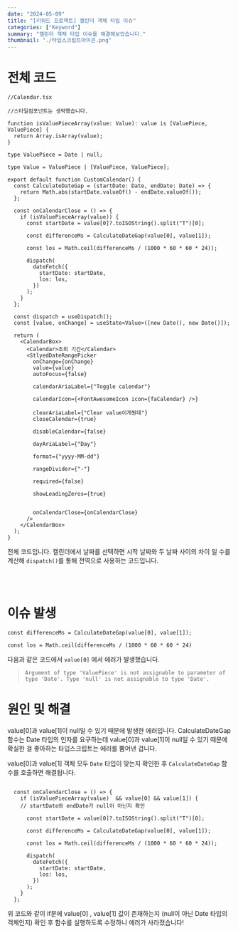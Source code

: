 ```yaml
---
date: "2024-05-09"
title: "[키워드 프로젝트] 캘린더 객체 타입 이슈"
categories: ["Keyword"]
summary: "캘린더 객체 타입 이슈를 해결해보았습니다."
thumbnail: "./타입스크립트아이콘.png"
---
```


# 전체 코드

```tsx
//Calendar.tsx

//스타일컴포넌트는 생략했습니다.

function isValuePieceArray(value: Value): value is [ValuePiece, ValuePiece] {
  return Array.isArray(value);
}

type ValuePiece = Date | null;

type Value = ValuePiece | [ValuePiece, ValuePiece];

export default function CustomCalendar() {
  const CalculateDateGap = (startDate: Date, endDate: Date) => {
    return Math.abs(startDate.valueOf() - endDate.valueOf());
  };

  const onCalendarClose = () => {
    if (isValuePieceArray(value)) {
      const startDate = value[0]?.toISOString().split("T")[0];

      const differenceMs = CalculateDateGap(value[0], value[1]);

      const los = Math.ceil(differenceMs / (1000 * 60 * 60 * 24));

      dispatch(
        dateFetch({
          startDate: startDate,
          los: los,
        })
      );
    }
  };

  const dispatch = useDispatch();
  const [value, onChange] = useState<Value>([new Date(), new Date()]);

  return (
    <CalendarBox>
      <Calendar>조회 기간</Calendar>
      <StlyedDateRangePicker
        onChange={onChange}
        value={value}
        autoFocus={false}
    
        calendarAriaLabel={"Toggle calendar"}
     
        calendarIcon={<FontAwesomeIcon icon={faCalendar} />}
   
        clearAriaLabel={"Clear value이게뭔데"}
        closeCalendar={true}
   
        disableCalendar={false}
      
        dayAriaLabel={"Day"}
   
        format={"yyyy-MM-dd"}
 
        rangeDivider={"-"}
  
        required={false}
      
        showLeadingZeros={true}
   

        onCalendarClose={onCalendarClose}
      />
    </CalendarBox>
  );
}
```

전체 코드입니다. 캘린더에서 날짜를 선택하면 시작 날짜와 두 날짜 사이의 차이 일 수를 계산해 `dispatch()`를 통해 전역으로 사용하는 코드입니다.

<br>
<br>

# 이슈 발생

```tsx
const differenceMs = CalculateDateGap(value[0], value[1]);

const los = Math.ceil(differenceMs / (1000 * 60 * 60 * 24)

```

다음과 같은 코드에서 `value[0]` 에서 에러가 발생했습니다.

> `Argument of type 'ValuePiece' is not assignable to parameter of type 'Date'.
Type 'null' is not assignable to type 'Date'.`

# 원인 및 해결

value[0]과 value[1]이 null일 수 있기 때문에 발생한 에러입니다. CalculateDateGap 함수는 Date 타입의 인자를 요구하는데 value[0]과 value[1]이 null일 수 있기 때문에 확실한 걸 좋아하는 타입스크립트는 에러를 뿜어낸 겁니다.

value[0]과 value[1] 객체 모두 `Date` 타입이 맞는지 확인한 후 `CalculateDateGap` 함수를 호출하면 해결됩니다.

```tsx

  const onCalendarClose = () => {
    if (isValuePieceArray(value)  && value[0] && value[1]) {
    // startDate와 endDate가 null이 아닌지 확인

      const startDate = value[0]?.toISOString().split("T")[0];

      const differenceMs = CalculateDateGap(value[0], value[1]);

      const los = Math.ceil(differenceMs / (1000 * 60 * 60 * 24));

      dispatch(
        dateFetch({
          startDate: startDate,
          los: los,
        })
      );
    }
  };
```
위 코드와 같이 if문에  value[0] , value[1] 값이 존재하는지 (null이 아닌 Date 타입의 객체인지) 확인 후 함수를 실행하도록 수정하니 에러가 사라졌습니다!